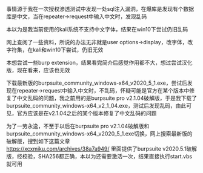 事情源于我在一次授权渗透测试中发现一处sql注入漏洞，在爆库是发现有个数据库是中文，当在repeater->request中输入中文时，发现乱码

本以为是我当前使用的kali系统不支持中文字体，结果在win10下尝试仍旧乱码

网上查阅了一些资料，所说的办法无非就是user options->display，改字体，改字符集，在kali和win10下尝试，仍旧无效

本想尝试一些burp extension，结果看完简介后感觉作用都不大，想过尝试汉化版，现在看来，应该也无效

下载最新版的burpsuite_community_windows-x64_v2020_5_1.exe，尝试后发现在repeater->request中输入中文时，不乱码，怀疑可能是官方在某个版本中修复了中文乱码的问题，我之前用的是burpsuite pro v2.1.04破解版，于是我下载了burpsuite_community_windows-x64_v2_1_04.exe，测试后发现乱码，由此可见，官方应该是在v2.1.04之后的某个版本修复了中文乱码的问题

为了一劳永逸，不至于以后在burpsuite pro v2.1.04破解版和burpsuite_community_windows-x64_v2020_5_1.exe切换，网上搜索最新版的破解版，搜到如下这篇文章  
https://xcxmiku.com/archives/38a7a949/
里面提供了burpsuite v2020.5.1破解版，经校验，SHA256都正确，本以为还需要激活一次，结果直接执行start.vbs就可用
